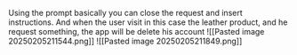 Using the prompt basically you can close the request and insert instructions. And when the user visit in this case the leather product, and he request something, the app will be delete his account
![[Pasted image 20250205211544.png]]
![[Pasted image 20250205211849.png]]
